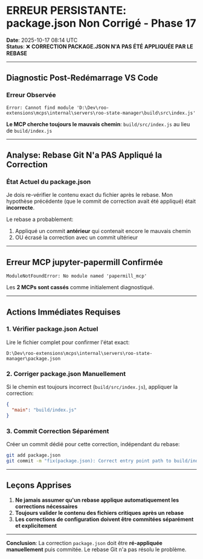 # ERREUR PERSISTANTE: package.json Non Corrigé - Phase 17

**Date**: 2025-10-17 08:14 UTC  
**Status**: ❌ **CORRECTION PACKAGE.JSON N'A PAS ÉTÉ APPLIQUÉE PAR LE REBASE**

---

## Diagnostic Post-Redémarrage VS Code

### Erreur Observée

```
Error: Cannot find module 'D:\Dev\roo-extensions\mcps\internal\servers\roo-state-manager\build\src\index.js'
```

**Le MCP cherche toujours le mauvais chemin**: `build/src/index.js` au lieu de `build/index.js`

---

## Analyse: Rebase Git N'a PAS Appliqué la Correction

### État Actuel du package.json

Je dois re-vérifier le contenu exact du fichier après le rebase. Mon hypothèse précédente (que le commit de correction avait été appliqué) était **incorrecte**.

Le rebase a probablement:
1. Appliqué un commit **antérieur** qui contenait encore le mauvais chemin
2. OU écrasé la correction avec un commit ultérieur

---

## Erreur MCP jupyter-papermill Confirmée

```
ModuleNotFoundError: No module named 'papermill_mcp'
```

Les **2 MCPs sont cassés** comme initialement diagnostiqué.

---

## Actions Immédiates Requises

### 1. Vérifier package.json Actuel

Lire le fichier complet pour confirmer l'état exact:
```
D:\Dev\roo-extensions\mcps\internal\servers\roo-state-manager\package.json
```

### 2. Corriger package.json Manuellement

Si le chemin est toujours incorrect (`build/src/index.js`), appliquer la correction:
```json
{
  "main": "build/index.js"
}
```

### 3. Commit Correction Séparément

Créer un commit dédié pour cette correction, indépendant du rebase:
```bash
git add package.json
git commit -m "fix(package.json): Correct entry point path to build/index.js"
```

---

## Leçons Apprises

1. **Ne jamais assumer qu'un rebase applique automatiquement les corrections nécessaires**
2. **Toujours valider le contenu des fichiers critiques après un rebase**
3. **Les corrections de configuration doivent être commitées séparément et explicitement**

---

**Conclusion**: La correction `package.json` doit être **ré-appliquée manuellement** puis commitée. Le rebase Git n'a pas résolu le problème.